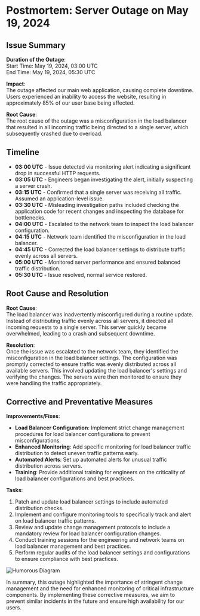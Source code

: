 # Postmortem: Server Outage on May 19, 2024

## Issue Summary

**Duration of the Outage**:  
Start Time: May 19, 2024, 03:00 UTC  
End Time: May 19, 2024, 05:30 UTC

**Impact**:  
The outage affected our main web application, causing complete downtime. Users experienced an inability to access the website, resulting in approximately 85% of our user base being affected.

**Root Cause**:  
The root cause of the outage was a misconfiguration in the load balancer that resulted in all incoming traffic being directed to a single server, which subsequently crashed due to overload.

## Timeline

- **03:00 UTC** - Issue detected via monitoring alert indicating a significant drop in successful HTTP requests.
- **03:05 UTC** - Engineers began investigating the alert, initially suspecting a server crash.
- **03:15 UTC** - Confirmed that a single server was receiving all traffic. Assumed an application-level issue.
- **03:30 UTC** - Misleading investigation paths included checking the application code for recent changes and inspecting the database for bottlenecks.
- **04:00 UTC** - Escalated to the network team to inspect the load balancer configuration.
- **04:15 UTC** - Network team identified the misconfiguration in the load balancer.
- **04:45 UTC** - Corrected the load balancer settings to distribute traffic evenly across all servers.
- **05:00 UTC** - Monitored server performance and ensured balanced traffic distribution.
- **05:30 UTC** - Issue resolved, normal service restored.

## Root Cause and Resolution

**Root Cause**:  
The load balancer was inadvertently misconfigured during a routine update. Instead of distributing traffic evenly across all servers, it directed all incoming requests to a single server. This server quickly became overwhelmed, leading to a crash and subsequent downtime.

**Resolution**:  
Once the issue was escalated to the network team, they identified the misconfiguration in the load balancer settings. The configuration was promptly corrected to ensure traffic was evenly distributed across all available servers. This involved updating the load balancer's settings and verifying the changes. The servers were then monitored to ensure they were handling the traffic appropriately.

## Corrective and Preventative Measures

**Improvements/Fixes**:
- **Load Balancer Configuration**: Implement strict change management procedures for load balancer configurations to prevent misconfigurations.
- **Enhanced Monitoring**: Add specific monitoring for load balancer traffic distribution to detect uneven traffic patterns early.
- **Automated Alerts**: Set up automated alerts for unusual traffic distribution across servers.
- **Training**: Provide additional training for engineers on the criticality of load balancer configurations and best practices.

**Tasks**:
1. Patch and update load balancer settings to include automated distribution checks.
2. Implement and configure monitoring tools to specifically track and alert on load balancer traffic patterns.
3. Review and update change management protocols to include a mandatory review for load balancer configuration changes.
4. Conduct training sessions for the engineering and network teams on load balancer management and best practices.
5. Perform regular audits of the load balancer settings and configurations to ensure compliance with best practices.

![Humorous Diagram](https://s3.amazonaws.com/intranet-projects-files/holbertonschool-sysadmin_devops/293/d42WuBh.png)

In summary, this outage highlighted the importance of stringent change management and the need for enhanced monitoring of critical infrastructure components. By implementing these corrective measures, we aim to prevent similar incidents in the future and ensure high availability for our users.
